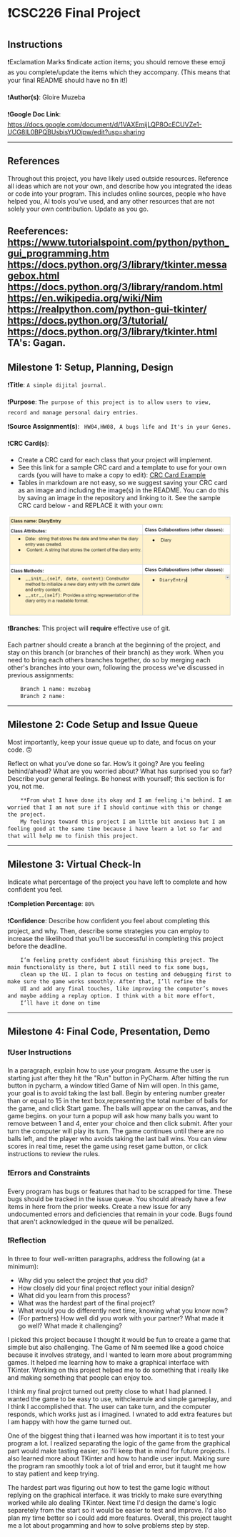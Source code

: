 # ❗CSC226 Final Project

## Instructions

❗️Exclamation Marks ❗️indicate action items; you should remove these emoji as you complete/update the items which 
  they accompany. (This means that your final README should have no ❗️in it!)

❗️**Author(s)**: Gloire Muzeba

❗️**Google Doc Link**: https://docs.google.com/document/d/1VAXEmijLQP8OcECUVZe1-UCG8IL0BPQBUsbisYUOipw/edit?usp=sharing

---

## References 
Throughout this project, you have likely used outside resources. Reference all ideas which are not your own, 
and describe how you integrated the ideas or code into your program. This includes online sources, people who have 
helped you, AI tools you've used, and any other resources that are not solely your own contribution. Update as you go.

Reeferences: 
https://www.tutorialspoint.com/python/python_gui_programming.htm
https://docs.python.org/3/library/tkinter.messagebox.html
https://docs.python.org/3/library/random.html
https://en.wikipedia.org/wiki/Nim
https://realpython.com/python-gui-tkinter/
https://docs.python.org/3/tutorial/
https://docs.python.org/3/library/tkinter.html
TA's: Gagan.
---

## Milestone 1: Setup, Planning, Design

❗️**Title**: `A simple dijital journal.`

❗**Purpose**: `The purpose of this project is to allow users to view, record and manage personal dairy entries.
`

❗️**Source Assignment(s)**: ` HW04,HW08, A bugs life and It's in your Genes.`

❗️**CRC Card(s)**:
  - Create a CRC card for each class that your project will implement.
  - See this link for a sample CRC card and a template to use for your own cards (you will have to make a copy to edit):
    [CRC Card Example](https://docs.google.com/document/d/1JE_3Qmytk_JGztRqkPXWACJwciPH61VCx3idIlBCVFY/edit?usp=sharing)
  - Tables in markdown are not easy, so we suggest saving your CRC card as an image and including the image(s) in the 
    README. You can do this by saving an image in the repository and linking to it. See the sample CRC card below - 
    and REPLACE it with your own:
  
![Don't leave me in your README!](image/crc1.png "Image of CRC card as an example. Upload your CRC card(s) in place of this one. ")

❗️**Branches**: This project will **require** effective use of git. 

Each partner should create a branch at the beginning of the project, and stay on this branch (or branches of their 
branch) as they work. When you need to bring each others branches together, do so by merging each other's branches 
into your own, following the process we've discussed in previous assignments: 

```
    Branch 1 name: muzebag
    Branch 2 name:
```
---

## Milestone 2: Code Setup and Issue Queue

Most importantly, keep your issue queue up to date, and focus on your code. 🙃

Reflect on what you’ve done so far. How’s it going? Are you feeling behind/ahead? What are you worried about? 
What has surprised you so far? Describe your general feelings. Be honest with yourself; this section is for you, not me.

```
    **From what I have done its okay and I am feeling i'm behind. I am worried that I am not sure if I should continue with this or change the project. 
    My feelings toward this project I am little bit anxious but I am feeling good at the same time because i have learn a lot so far and that will help me to finish this project.
```

---

## Milestone 3: Virtual Check-In

Indicate what percentage of the project you have left to complete and how confident you feel. 

❗️**Completion Percentage**: `80%`

❗️**Confidence**: Describe how confident you feel about completing this project, and why. Then, describe some 
  strategies you can employ to increase the likelihood that you'll be successful in completing this project 
  before the deadline.

```
    I’m feeling pretty confident about finishing this project. The main functionality is there, but I still need to fix some bugs, 
    clean up the UI. I plan to focus on testing and debugging first to make sure the game works smoothly. After that, I’ll refine the
    UI and add any final touches, like improving the computer’s moves and maybe adding a replay option. I think with a bit more effort,
    I’ll have it done on time
```

---

## Milestone 4: Final Code, Presentation, Demo

### ❗User Instructions
In a paragraph, explain how to use your program. Assume the user is starting just after they hit the "Run" button 
in PyCharm. 
After hitting the run button in pycharm, a window titled Game of Nim will open. In this game, your goal is to avoid taking 
the last ball. Begin by entering number greater than or equal to 15 in the text box,representing the total number of balls for the game, 
and click Start game. The balls will appear on the canvas, and the game begins. on your turn a popup will ask how many balls you want to 
remove between 1 and 4, enter your choice and then click submit. After your turn the computer will play its turn. The game continues until
there are no balls left, and the player who avoids taking the last ball wins. You can view scores in real time, reset the game using reset
game button, or click instructions to review the rules. 

### ❗Errors and Constraints
Every program has bugs or features that had to be scrapped for time. These bugs should be tracked in the issue queue. 
You should already have a few items in here from the prior weeks. Create a new issue for any undocumented errors and 
deficiencies that remain in your code. Bugs found that aren't acknowledged in the queue will be penalized.

### ❗Reflection
In three to four well-written paragraphs, address the following (at a minimum):
- Why did you select the project that you did?
- How closely did your final project reflect your initial design?
- What did you learn from this process?
- What was the hardest part of the final project?
- What would you do differently next time, knowing what you know now?
- (For partners) How well did you work with your partner? What made it go well? What made it challenging?

I picked this project because I thought it would be fun to create a game that simple but also challenging. The Game of Nim seemed like a good
choice because it involves strategy, and I wanted to learn more about programming games. It helped me learning how to make a graphical
interface with TKinter. Working on this project helped me to do something that i really like and making something that people can enjoy too.

I think my final projrct turned out pretty close to what I had planned. I wanted the game to be easy to use, withclearrule and simple 
gameplay, and I think I accomplished that. The user can take turn, and the computer responds, which works just as i imagined. I wnated to
add extra features but I am happy with how the game turned out.

One of the biggest thing that i learned was how important it is to test your program a lot. I realized separating the logic of the game
from the graphical part would make tasting easier, so I'll keep that in mind for future projects. I also learned more about TKinter and 
how to handle user input. Making sure the program ran smoothly took a lot of trial and error, but it taught me how to stay patient and 
keep trying.

The hardest part was figuring out how to test the game logic without replying on the graphical interface. it was trickly to make sure 
everything worked while alo dealing TKinter. Next time I'd design the dame's logic separetely from the start so it would be easier to test 
and improve. I'd also plan my time better so i could add more features. Overall, this project taught me a lot about progamming and how to
solve problems step by step.

